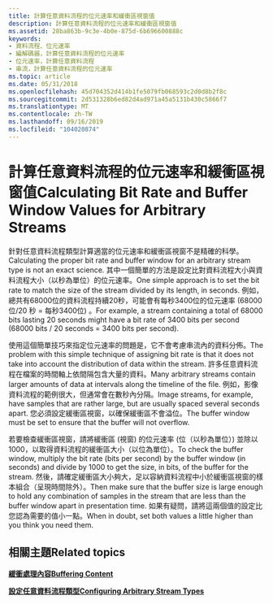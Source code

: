 ```yaml
---
title: 計算任意資料流程的位元速率和緩衝區視窗值
description: 計算任意資料流程的位元速率和緩衝區視窗值
ms.assetid: 28ba863b-9c3e-4b0e-875d-6b696600888c
keywords:
- 資料流程、位元速率
- 編解碼器，計算任意資料流程的位元速率
- 位元速率，計算任意資料流程
- 串流，計算任意資料流程的位元速率
ms.topic: article
ms.date: 05/31/2018
ms.openlocfilehash: 45d704352d414b1fe5079fb068593c2d0d8b2f8c
ms.sourcegitcommit: 2d531328b6ed82d4ad971a45a5131b430c5866f7
ms.translationtype: MT
ms.contentlocale: zh-TW
ms.lasthandoff: 09/16/2019
ms.locfileid: "104020874"
---
```

# <a name="calculating-bit-rate-and-buffer-window-values-for-arbitrary-streams"></a><span data-ttu-id="e95c5-107">計算任意資料流程的位元速率和緩衝區視窗值</span><span class="sxs-lookup"><span data-stu-id="e95c5-107">Calculating Bit Rate and Buffer Window Values for Arbitrary Streams</span></span>

<span data-ttu-id="e95c5-108">針對任意資料流程類型計算適當的位元速率和緩衝區視窗不是精確的科學。</span><span class="sxs-lookup"><span data-stu-id="e95c5-108">Calculating the proper bit rate and buffer window for an arbitrary stream type is not an exact science.</span></span> <span data-ttu-id="e95c5-109">其中一個簡單的方法是設定比對資料流程大小與資料流程大小（以秒為單位）的位元速率。</span><span class="sxs-lookup"><span data-stu-id="e95c5-109">One simple approach is to set the bit rate to match the size of the stream divided by its length, in seconds.</span></span> <span data-ttu-id="e95c5-110">例如，總共有68000位的資料流程持續20秒，可能會有每秒3400位的位元速率 (68000 位/20 秒 = 每秒3400位) 。</span><span class="sxs-lookup"><span data-stu-id="e95c5-110">For example, a stream containing a total of 68000 bits lasting 20 seconds might have a bit rate of 3400 bits per second (68000 bits / 20 seconds = 3400 bits per second).</span></span>

<span data-ttu-id="e95c5-111">使用這個簡單技巧來指定位元速率的問題是，它不會考慮串流內的資料分佈。</span><span class="sxs-lookup"><span data-stu-id="e95c5-111">The problem with this simple technique of assigning bit rate is that it does not take into account the distribution of data within the stream.</span></span> <span data-ttu-id="e95c5-112">許多任意資料流程在檔案的時間軸上依間隔包含大量的資料。</span><span class="sxs-lookup"><span data-stu-id="e95c5-112">Many arbitrary streams contain larger amounts of data at intervals along the timeline of the file.</span></span> <span data-ttu-id="e95c5-113">例如，影像資料流程的範例很大，但通常會在數秒內分隔。</span><span class="sxs-lookup"><span data-stu-id="e95c5-113">Image streams, for example, have samples that are rather large, but are usually spaced several seconds apart.</span></span> <span data-ttu-id="e95c5-114">您必須設定緩衝區視窗，以確保緩衝區不會溢位。</span><span class="sxs-lookup"><span data-stu-id="e95c5-114">The buffer window must be set to ensure that the buffer will not overflow.</span></span>

<span data-ttu-id="e95c5-115">若要檢查緩衝區視窗，請將緩衝區 (視窗) 的位元速率 (位（以秒為單位）) 並除以1000，以取得資料流程的緩衝區大小（以位為單位）。</span><span class="sxs-lookup"><span data-stu-id="e95c5-115">To check the buffer window, multiply the bit rate (bits per second) by the buffer window (in seconds) and divide by 1000 to get the size, in bits, of the buffer for the stream.</span></span> <span data-ttu-id="e95c5-116">然後，請確定緩衝區大小夠大，足以容納資料流程中小於緩衝區視窗的樣本組合（呈現時間除外）。</span><span class="sxs-lookup"><span data-stu-id="e95c5-116">Then make sure that the buffer size is large enough to hold any combination of samples in the stream that are less than the buffer window apart in presentation time.</span></span> <span data-ttu-id="e95c5-117">如果有疑問，請將這兩個值的設定比您認為需要的值小一點。</span><span class="sxs-lookup"><span data-stu-id="e95c5-117">When in doubt, set both values a little higher than you think you need them.</span></span>

## <a name="related-topics"></a><span data-ttu-id="e95c5-118">相關主題</span><span class="sxs-lookup"><span data-stu-id="e95c5-118">Related topics</span></span>

<dl> <dt>

[<span data-ttu-id="e95c5-119">**緩衝處理內容**</span><span class="sxs-lookup"><span data-stu-id="e95c5-119">**Buffering Content**</span></span>](buffering-content.md)
</dt> <dt>

[<span data-ttu-id="e95c5-120">**設定任意資料流程類型**</span><span class="sxs-lookup"><span data-stu-id="e95c5-120">**Configuring Arbitrary Stream Types**</span></span>](configuring-arbitrary-stream-types.md)
</dt> </dl>

 

 




